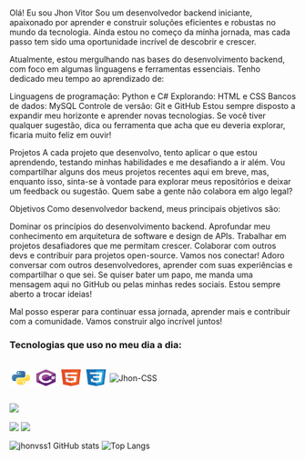 ### 

Olá! Eu sou Jhon Vitor
Sou um desenvolvedor backend iniciante, apaixonado por aprender e construir soluções eficientes e robustas no mundo da tecnologia. Ainda estou no começo da minha jornada, mas cada passo tem sido uma oportunidade incrível de descobrir e crescer.

Atualmente, estou mergulhando nas bases do desenvolvimento backend, com foco em algumas linguagens e ferramentas essenciais. Tenho dedicado meu tempo ao aprendizado de:

Linguagens de programação: Python e C#
Explorando: HTML e CSS
Bancos de dados: MySQL
Controle de versão: Git e GitHub
Estou sempre disposto a expandir meu horizonte e aprender novas tecnologias. Se você tiver qualquer sugestão, dica ou ferramenta que acha que eu deveria explorar, ficaria muito feliz em ouvir!

Projetos
A cada projeto que desenvolvo, tento aplicar o que estou aprendendo, testando minhas habilidades e me desafiando a ir além. Vou compartilhar alguns dos meus projetos recentes aqui em breve, mas, enquanto isso, sinta-se à vontade para explorar meus repositórios e deixar um feedback ou sugestão. Quem sabe a gente não colabora em algo legal?

Objetivos
Como desenvolvedor backend, meus principais objetivos são:

Dominar os princípios do desenvolvimento backend.
Aprofundar meu conhecimento em arquitetura de software e design de APIs.
Trabalhar em projetos desafiadores que me permitam crescer.
Colaborar com outros devs e contribuir para projetos open-source.
Vamos nos conectar!
Adoro conversar com outros desenvolvedores, aprender com suas experiências e compartilhar o que sei. Se quiser bater um papo, me manda uma mensagem aqui no GitHub ou pelas minhas redes sociais. Estou sempre aberto a trocar ideias!

Mal posso esperar para continuar essa jornada, aprender mais e contribuir com a comunidade. Vamos construir algo incrível juntos!

<h3>Tecnologias que uso no meu dia a dia:</h3>
<div style="display: inline_block"><br>
  <img align="center" alt="Jhon-Python" height="30" width="40" src="https://raw.githubusercontent.com/devicons/devicon/master/icons/python/python-original.svg">
   <img align="center" alt="Jhon-Csharp" height="30" width="40" src="https://raw.githubusercontent.com/devicons/devicon/master/icons/csharp/csharp-original.svg">
  <img align="center" alt="Jhon-HTML" height="30" width="40" src="https://raw.githubusercontent.com/devicons/devicon/master/icons/html5/html5-original.svg">
  <img align="center" alt="Jhon-CSS" height="30" width="40" src="https://raw.githubusercontent.com/devicons/devicon/master/icons/css3/css3-original.svg">
 <img align="center" alt="Jhon-CSS" height="30" width="40" src="https://cdn.jsdelivr.net/gh/devicons/devicon@latest/icons/bootstrap/bootstrap-original-wordmark.svg">

          
</div>
  
  ##
 
<div>
 <a href="https://discord.gg/j5MhStJf" target='_blank'><img src="https://img.shields.io/badge/Discord-7289DA?style=for-the-badge&logo=discord&logoColor=white" target="_blank"></a> 

  <a href = "jhonsilva.vs1@gmail.com"><img src="https://img.shields.io/badge/-Gmail-%23333?style=for-the-badge&logo=gmail&logoColor=white" target="_blank"></a>
  <a href="https://www.linkedin.com/in/jhon-vitor-82566a219/" target='_blank'><img src="https://img.shields.io/badge/-LinkedIn-%230077B5?style=for-the-badge&logo=linkedin&logoColor=white" target="_blank"></a> 
  
</div>

![jhonvss1 GitHub stats](https://github-readme-stats.vercel.app/api?username=jhonvss1&show_icons=true&theme=tokyonight)
![Top Langs](https://github-readme-stats.vercel.app/api/top-langs/?username=jhonvss1&layout=compact)
